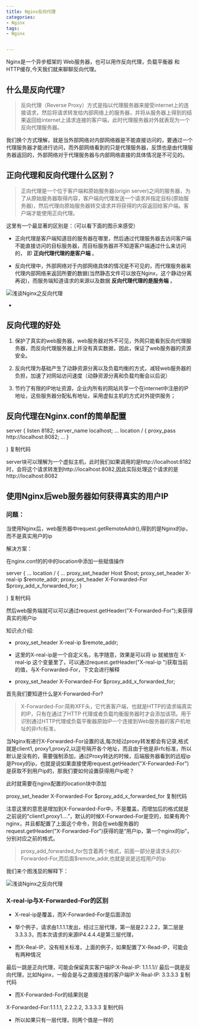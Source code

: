 ```yaml
---
title: Nginx反向代理
categories:
- Nginx
tags:
- Nginx


---
```

Nginx是一个异步框架的 Web服务器，也可以用作反向代理，负载平衡器 和 HTTP缓存,今天我们就来聊聊反向代理。


什么是反向代理?
--------

> 反向代理（Reverse Proxy）方式是指以代理服务器来接受internet上的连接请求，然后将请求转发给内部网络上的服务器，并将从服务器上得到的结果返回给internet上请求连接的客户端，此时代理服务器对外就表现为一个反向代理服务器。

我们换个方式理解，就是当外部网络对内部网络器是不能直接访问的，要通过一个代理服务器才能进行访问，而外部网络看到的只是代理服务器，反馈也是由代理服务器返回的，外部网络对于代理服务器与内部网络直接的具体情况是不可见的。

正向代理和反向代理什么区别？
--------------

> 正向代理是一个位于客户端和原始服务器(origin server)之间的服务器，为了从原始服务器取得内容，客户端向代理发送一个请求并指定目标(原始服务器)，然后代理向原始服务器转交请求并将获得的内容返回给客户端。客户端才能使用正向代理。

这里有一个最显著的区别是：（可以看下面的图示来感受）

*   正向代理是客户端知道目的服务器在哪里，然后通过代理服务器去访问客户端不能直接访问的目标服务器，而目标服务器并不知道客户端通过什么来访问的， 即 **正向代理代理的是客户端** 。
    
*   反向代理中，外部网络对于内部网络具体的情况是不可见的，而代理服务器来代理内部网络来返回所要的数据(当然静态文件可以放在Nginx，这个静动分离再说)，而服务端知道请求的来源以及数据 **反向代理代理的是服务端** 。
    

![浅谈Nginx之反向代理](http://p1.pstatp.com/large/pgc-image/1536411114691c12a542c7d)

  

*     
    

反向代理的好处
-------

1.  保护了真实的web服务器，web服务器对外不可见，外网只能看到反向代理服务器，而反向代理服务器上并没有真实数据，因此，保证了web服务器的资源安全。
    
2.  反向代理为基础产生了动静资源分离以及负载均衡的方式，减轻web服务器的负担，加速了对网站访问速度（动静资源分离和负载均衡会以后说）
    
3.  节约了有限的IP地址资源，企业内所有的网站共享一个在internet中注册的IP地址，这些服务器分配私有地址，采用虚拟主机的方式对外提供服务；
    

反向代理在Nginx.conf的简单配置
--------------------

server {
 listen 8182;
 server_name localhost;
 ...
 location / {
	 proxy_pass http://localhost:8082; 
	 ...
 }
 
 }
复制代码

server块可以理解为一个虚拟主机，此时我们如果调用的是http://localhost:8182时，会将这个请求转发到http://localhost:8082,因此实际处理这个请求的是http://localhost:8082

使用Nginx后web服务器如何获得真实的用户IP
-------------------------

### 问题：

当使用Nginx后，web服务器中request.getRemoteAddr(),得到的是Nginx的ip，而不是真实用户的ip

解决方案：

在nginx.conf的的中的location中添加一些赋值操作

server {
 ...
 location / {
 ...
 proxy_set_header Host $host;
 proxy_set_header X-real-ip $remote_addr;
 proxy_set_header X-Forwarded-For $proxy_add_x_forwarded_for;
 }
 
 }
复制代码

然后web服务端就可以可以通过request.getHeader("X-Forwarded-For");来获得真实的用户ip

知识点介绍:

*   proxy_set_header X-real-ip $remote_addr;
    
*   这里的X-real-ip是一个自定义名，名字随意，效果是可以将 ip 就被放在 X-real-ip 这个变量里了，可以通过request.getHeader("X-real-ip ")获取当前的值，与X-Forwarded-For，下文会进行解释
    
*   proxy_set_header X-Forwarded-For $proxy_add_x_forwarded_for;
    

首先我们要知道什么是X-Forwarded-For?

> X-Forwarded-For:简称XFF头，它代表客户端，也就是HTTP的请求端真实的IP，只有在通过了HTTP 代理或者负载均衡服务器时才会添加该项。用于识别通过HTTP代理或负载平衡器原始IP一个连接到Web服务器的客户机地址的非rfc标准，

当Nginx有进行X-Forwarded-For设置的话,每次经过proxy转发都会有记录,格式就是client1, proxy1,proxy2,以逗号隔开各个地址，而且由于他是非rfc标准，所以默认是没有的，需要强制添加，通过Proxy转达的时候，后端服务器看到的远程ip是Proxy的ip，也就是说如果直接使用request.getHeader("X-Forwarded-For")是获取不到用户ip的，那我们要如何设置获得用户ip呢？

此时就需要在nginx配置的location块中添加

proxy_set_header X-Forwarded-For $proxy_add_x_forwarded_for
复制代码

注意这里的意思是增加到X-Forwarded-For中，不是覆盖，而增加后的格式就是之前说的“client1,proxy1....”，默认的时候X-Forwarded-For是空的，如果有两个nginx，并且都配置了上面这个命令，则会在web服务器的request.getHeader("X-Forwarded-For")获得的是“用户ip，第一个nginx的ip”，分别对应之前的格式。

> proxy_add_forwarded_for包含着两个格式，前面一部分是请求头的X-Forwarded-For,而后面$remote_addr,也就是说是远程用户的ip

我们来个图浅显的解释下：

![浅谈Nginx之反向代理](http://p3.pstatp.com/large/pgc-image/15364111135101c3eeea28c)

  

### X-real-ip与X-Forwarded-For的区别

*   X-real-ip是覆盖，而X-Forwarded-For是后面添加
    
*   举个例子，请求由1.1.1.1发出，经过三层代理，第一层是2.2.2.2，第二层是3.3.3.3，而本次请求的来源IP4.4.4.4是第三层代理，
    
*   而X-Real-IP，没有相关标准，上面的例子，如果配置了X-Read-IP，可能会有两种情况
    

最后一跳是正向代理，可能会保留真实客户端IP:X-Real-IP: 1.1.1.1// 最后一跳是反向代理，比如Nginx，一般会是与之直接连接的客户端IP:X-Real-IP: 3.3.3.3
复制代码

*   而X-Forwarded-For的结果则是
    

X-Forwarded-For:1.1.1.1, 2.2.2.2, 3.3.3.3
复制代码

*   所以如果只有一层代理，则两个值是一样的
    
